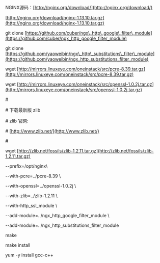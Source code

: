 NGINX源码：[http://nginx.org/download/](http://nginx.org/download/)

[http://nginx.org/download/nginx-1.13.10.tar.gz](http://nginx.org/download/nginx-1.13.10.tar.gz)

git clone [https://github.com/cuber/ngx\_http\_google\_filter\_module](https://github.com/cuber/ngx_http_google_filter_module)

git clone [https://github.com/yaoweibin/ngx\_http\_substitutions\_filter\_module](https://github.com/yaoweibin/ngx_http_substitutions_filter_module)

wget [http://mirrors.linuxeye.com/oneinstack/src/pcre-8.39.tar.gz](http://mirrors.linuxeye.com/oneinstack/src/pcre-8.39.tar.gz)

wget [http://mirrors.linuxeye.com/oneinstack/src/openssl-1.0.2j.tar.gz](http://mirrors.linuxeye.com/oneinstack/src/openssl-1.0.2j.tar.gz)

\#

\# 下载最新版 zlib

\# zlib 官网:

\# [http://www.zlib.net/](http://www.zlib.net/)

\#

wget [http://zlib.net/fossils/zlib-1.2.11.tar.gz](http://zlib.net/fossils/zlib-1.2.11.tar.gz)

--prefix=/opt/nginx\

--with-pcre=../pcre-8.39 \

--with-openssl=../openssl-1.0.2j \

--with-zlib=../zlib-1.2.11 \

--with-http\_ssl\_module \

--add-module=../ngx\_http\_google\_filter\_module \

--add-module=../ngx\_http\_substitutions\_filter\_module

make

make install

yum -y install gcc-c++  



